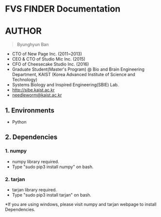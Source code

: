 FVS FINDER Documentation
========================

# AUTHOR
>Byunghyun Ban
* CTO of New Page Inc. (2011~2013)
* CEO & CTO of Studio Mic Inc. (2015)
* CFO of Cheesecake Studio Inc. (2016)
* Graduate Student(Master's Program) @ Bio and Brain Engineering Department, KAIST (Korea Advanced Institute of Science and Technology)
* Systems Biology and Inspired Engineering(SBIE) Lab.
* http://sibe.kaist.ac.kr
* needleworm@kaist.ac.kr

## 1. Environments
* Python

## 2. Dependencies
### 1. numpy
* numpy library required.
* Type "sudo pip3 install numpy" on bash.

### 2. tarjan
* tarjan library required.
* Type "sudo pip3 install tarjan" on bash.

*If you are using windows, please visit numpy and tarjan webpage to install Dependencies.
